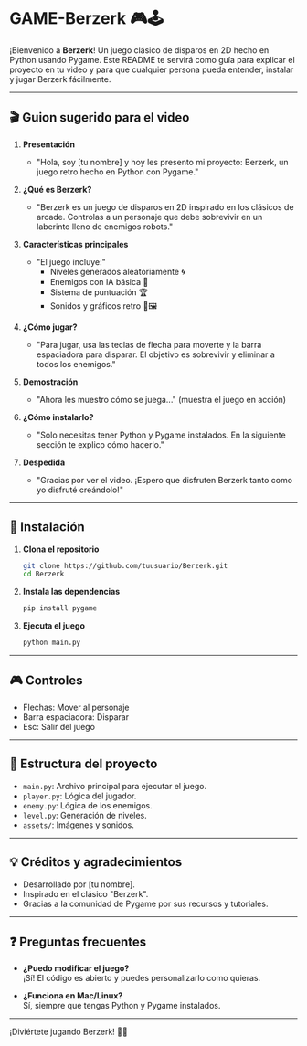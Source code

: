 # GAME-Berzerk 🎮🕹️

¡Bienvenido a **Berzerk**! Un juego clásico de disparos en 2D hecho en Python usando Pygame. Este README te servirá como guía para explicar el proyecto en tu video y para que cualquier persona pueda entender, instalar y jugar Berzerk fácilmente.

---

## 🎬 Guion sugerido para el video

1. **Presentación**
   - "Hola, soy [tu nombre] y hoy les presento mi proyecto: Berzerk, un juego retro hecho en Python con Pygame."

2. **¿Qué es Berzerk?**
   - "Berzerk es un juego de disparos en 2D inspirado en los clásicos de arcade. Controlas a un personaje que debe sobrevivir en un laberinto lleno de enemigos robots."

3. **Características principales**
   - "El juego incluye:"
     - Niveles generados aleatoriamente 🌀
     - Enemigos con IA básica 🤖
     - Sistema de puntuación 🏆
     - Sonidos y gráficos retro 🎵🖼️

4. **¿Cómo jugar?**
   - "Para jugar, usa las teclas de flecha para moverte y la barra espaciadora para disparar. El objetivo es sobrevivir y eliminar a todos los enemigos."

5. **Demostración**
   - "Ahora les muestro cómo se juega..." (muestra el juego en acción)

6. **¿Cómo instalarlo?**
   - "Solo necesitas tener Python y Pygame instalados. En la siguiente sección te explico cómo hacerlo."

7. **Despedida**
   - "Gracias por ver el video. ¡Espero que disfruten Berzerk tanto como yo disfruté creándolo!"

---

## 🚀 Instalación

1. **Clona el repositorio**
   ```bash
   git clone https://github.com/tuusuario/Berzerk.git
   cd Berzerk
   ```

2. **Instala las dependencias**
   ```bash
   pip install pygame
   ```

3. **Ejecuta el juego**
   ```bash
   python main.py
   ```

---

## 🎮 Controles

- Flechas: Mover al personaje
- Barra espaciadora: Disparar
- Esc: Salir del juego

---

## 📂 Estructura del proyecto

- `main.py`: Archivo principal para ejecutar el juego.
- `player.py`: Lógica del jugador.
- `enemy.py`: Lógica de los enemigos.
- `level.py`: Generación de niveles.
- `assets/`: Imágenes y sonidos.

---

## 💡 Créditos y agradecimientos

- Desarrollado por [tu nombre].
- Inspirado en el clásico "Berzerk".
- Gracias a la comunidad de Pygame por sus recursos y tutoriales.

---

## ❓ Preguntas frecuentes

- **¿Puedo modificar el juego?**  
  ¡Sí! El código es abierto y puedes personalizarlo como quieras.

- **¿Funciona en Mac/Linux?**  
  Sí, siempre que tengas Python y Pygame instalados.

---

¡Diviértete jugando Berzerk! 🚀👾
